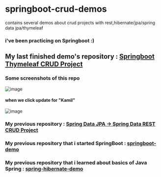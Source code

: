 # springboot-crud-demos
contains several demos about crud projects with rest,hibernate/jpa/spring data jpa/thymeleaf

### i've been practicing on Springboot :) 


## My last finished demo's repository : <a href="https://github.com/kmlisler/springboot-thymeleafdemo" target="_blank"> Springboot Thymeleaf CRUD Project </a>
### Some screenshots of this repo
![image](https://user-images.githubusercontent.com/82888052/194730570-fceb6211-caa0-428d-9754-8891efa85445.png)
#### when we click update for "Kamil"
![image](https://user-images.githubusercontent.com/82888052/194730617-8baf8172-a1b6-4335-bb9e-3d3f5f88651e.png)


### My previous repository : <a href="https://github.com/kmlisler/springboot-springdata-jpa-cruddemo" target="_blank"> Spring Data JPA -> Spring Data REST CRUD Project </a>

### My previous repository that i started SpringBoot : <a href="https://github.com/kmlisler/springboot-demo " target="_blank"> springboot-demo </a>

### My previous repository that i learned about basics of Java Spring : <a href="https://github.com/kmlisler/spring-hibernate-demo" target="_blank"> spring-hibernate-demo </a>
